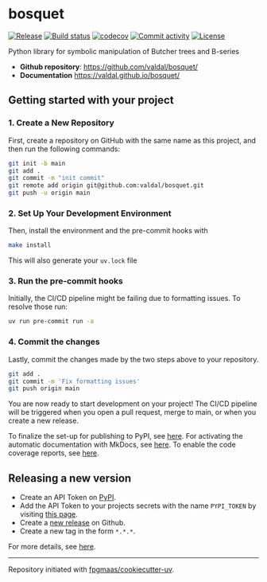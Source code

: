 # bosquet

[![Release](https://img.shields.io/github/v/release/valdal/bosquet)](https://img.shields.io/github/v/release/valdal/bosquet)
[![Build status](https://img.shields.io/github/actions/workflow/status/valdal/bosquet/main.yml?branch=main)](https://github.com/valdal/bosquet/actions/workflows/main.yml?query=branch%3Amain)
[![codecov](https://codecov.io/gh/valdal/bosquet/branch/main/graph/badge.svg)](https://codecov.io/gh/valdal/bosquet)
[![Commit activity](https://img.shields.io/github/commit-activity/m/valdal/bosquet)](https://img.shields.io/github/commit-activity/m/valdal/bosquet)
[![License](https://img.shields.io/github/license/valdal/bosquet)](https://img.shields.io/github/license/valdal/bosquet)

Python library for symbolic manipulation of Butcher trees and B-series

- **Github repository**: <https://github.com/valdal/bosquet/>
- **Documentation** <https://valdal.github.io/bosquet/>

## Getting started with your project

### 1. Create a New Repository

First, create a repository on GitHub with the same name as this project, and then run the following commands:

```bash
git init -b main
git add .
git commit -m "init commit"
git remote add origin git@github.com:valdal/bosquet.git
git push -u origin main
```

### 2. Set Up Your Development Environment

Then, install the environment and the pre-commit hooks with

```bash
make install
```

This will also generate your `uv.lock` file

### 3. Run the pre-commit hooks

Initially, the CI/CD pipeline might be failing due to formatting issues. To resolve those run:

```bash
uv run pre-commit run -a
```

### 4. Commit the changes

Lastly, commit the changes made by the two steps above to your repository.

```bash
git add .
git commit -m 'Fix formatting issues'
git push origin main
```

You are now ready to start development on your project!
The CI/CD pipeline will be triggered when you open a pull request, merge to main, or when you create a new release.

To finalize the set-up for publishing to PyPI, see [here](https://fpgmaas.github.io/cookiecutter-uv/features/publishing/#set-up-for-pypi).
For activating the automatic documentation with MkDocs, see [here](https://fpgmaas.github.io/cookiecutter-uv/features/mkdocs/#enabling-the-documentation-on-github).
To enable the code coverage reports, see [here](https://fpgmaas.github.io/cookiecutter-uv/features/codecov/).

## Releasing a new version

- Create an API Token on [PyPI](https://pypi.org/).
- Add the API Token to your projects secrets with the name `PYPI_TOKEN` by visiting [this page](https://github.com/valdal/bosquet/settings/secrets/actions/new).
- Create a [new release](https://github.com/valdal/bosquet/releases/new) on Github.
- Create a new tag in the form `*.*.*`.

For more details, see [here](https://fpgmaas.github.io/cookiecutter-uv/features/cicd/#how-to-trigger-a-release).

---

Repository initiated with [fpgmaas/cookiecutter-uv](https://github.com/fpgmaas/cookiecutter-uv).
